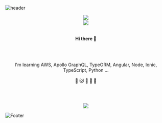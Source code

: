 ![header](https://capsule-render.vercel.app/api?type=waving&color=0:58a6ff,50:064273,100:00ccff&height=150&section=header&text=🌊&nbsp;I'll&nbsp;be&nbsp;on&nbsp;my&nbsp;wave&nbsp;🌊&fontColor=FFFFFF&fontSize=32&&animation=fadeIn&fontAlignY=30&desc=&descAlignY=51&descAlign=62)
<div align='center'>
<img src="https://upload.wikimedia.org/wikipedia/commons/thumb/3/3e/Irises-Vincent_van_Gogh.jpg/600px-Irises-Vincent_van_Gogh.jpg"/>
</div>
<div align='center'>
<img src="https://hits.seeyoufarm.com/api/count/incr/badge.svg?url=https%3A%2F%2Fgithub.com%2Fyeonjaee%2Fhit-counter&count_bg=%23BA2649&title_bg=%231A6B54&icon=linux.svg&icon_color=%23EAE033&title=hits&edge_flat=false"/>
</div>
<br></br>
<div align='center'>
<b>Hi there 👋</b>
<br></br>
<!-- <img align='center' width= '150' src="https://media.giphy.com/media/llPemth4n4BJKtF3jQ/giphy.gif"/><br></br> -->

<br></br>
I'm learning AWS, Apollo GraphQL, TypeORM, Angular, Node, Ionic, TypeScript, Python ...
<br></br>
🐶 🐱 🚴‍ 🏃‍ 📱
</div>
<br></br>
<p align='center'>
<img src="https://github-readme-stats-git-masterrstaa-rickstaa.vercel.app/api?username=yeonjaee&&show_icons=true&theme=swift"/>
</p>
<!-- <p align='center'>
<img src="https://github-readme-stats.vercel.app/api/top-langs/?username=yeonjaee&theme=swift&exclude_repo=clone-web-scrapper,clone-zoom&hide=Procfile&layout=compact&langs_count=8"/>
</p> -->

![Footer](https://capsule-render.vercel.app/api?type=waving&color=0:00ccff,50:064273,100:58a6ff&height=120&section=footer)

